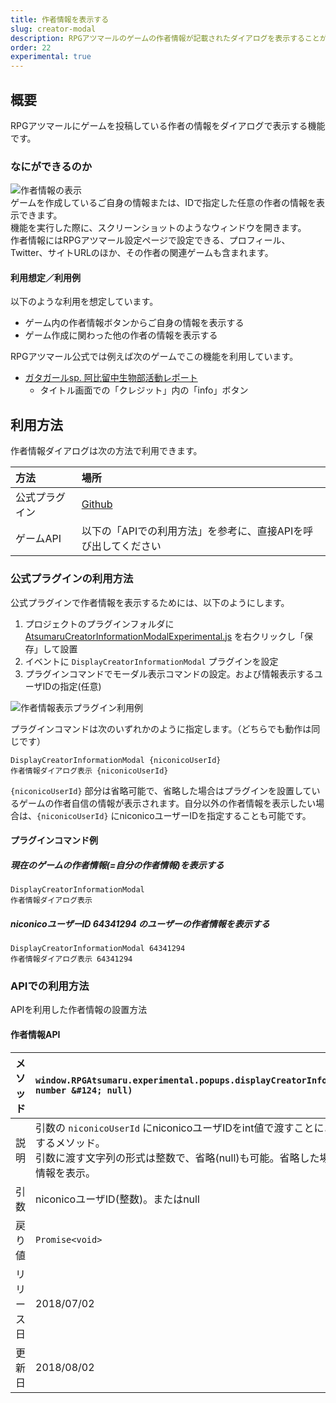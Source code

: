 ```yaml
---
title: 作者情報を表示する
slug: creator-modal
description: RPGアツマールのゲームの作者情報が記載されたダイアログを表示することができます。
order: 22
experimental: true
---
```


## 概要
RPGアツマールにゲームを投稿している作者の情報をダイアログで表示する機能です。

### なにができるのか

![作者情報の表示](/images/creator_modal_sample1.png)  
ゲームを作成しているご自身の情報または、IDで指定した任意の作者の情報を表示できます。  
機能を実行した際に、スクリーンショットのようなウィンドウを開きます。  
作者情報にはRPGアツマール設定ページで設定できる、プロフィール、Twitter、サイトURLのほか、その作者の関連ゲームも含まれます。

#### 利用想定／利用例
以下のような利用を想定しています。

- ゲーム内の作者情報ボタンからご自身の情報を表示する
- ゲーム作成に関わった他の作者の情報を表示する

RPGアツマール公式では例えば次のゲームでこの機能を利用しています。

- [ガタガールsp. 阿比留中生物部活動レポート](https://game.nicovideo.jp/atsumaru/games/gm7318)
  - タイトル画面での「クレジット」内の「info」ボタン


## 利用方法

作者情報ダイアログは次の方法で利用できます。

方法 | 場所
:---|:---
公式プラグイン | [Github](https://github.com/atsumaru/mv-plugins/blob/master/plugins/AtsumaruCreatorInformationModalExperimental.js)
ゲームAPI | 以下の「APIでの利用方法」を参考に、直接APIを呼び出してください

### 公式プラグインの利用方法

公式プラグインで作者情報を表示するためには、以下のようにします。

1. プロジェクトのプラグインフォルダに [AtsumaruCreatorInformationModalExperimental.js](https://raw.githubusercontent.com/atsumaru/mv-plugins/master/plugins/AtsumaruCreatorInformationModalExperimental.js) を右クリックし「保存」して設置
1. イベントに `DisplayCreatorInformationModal` プラグインを設定
1. プラグインコマンドでモーダル表示コマンドの設定。および情報表示するユーザIDの指定(任意)

![作者情報表示プラグイン利用例](/images/creator-modal_plugin_sample.png)

プラグインコマンドは次のいずれかのように指定します。（どちらでも動作は同じです）

```
DisplayCreatorInformationModal {niconicoUserId}
作者情報ダイアログ表示 {niconicoUserId}
```

 `{niconicoUserId}` 部分は省略可能で、省略した場合はプラグインを設置しているゲームの作者自信の情報が表示されます。自分以外の作者情報を表示したい場合は、`{niconicoUserId}` にniconicoユーザーIDを指定することも可能です。

#### プラグインコマンド例

##### 現在のゲームの作者情報(=自分の作者情報)を表示する
```
DisplayCreatorInformationModal
作者情報ダイアログ表示
```

##### niconicoユーザーID 64341294 のユーザーの作者情報を表示する
```
DisplayCreatorInformationModal 64341294
作者情報ダイアログ表示 64341294
```


### APIでの利用方法
APIを利用した作者情報の設置方法

#### 作者情報API
メソッド | `window.RPGAtsumaru.experimental.popups.displayCreatorInformationModal(niconicoUserId?: number &#124; null)`
:---|:---
説明 | 引数の `niconicoUserId` にniconicoユーザIDをint値で渡すことにより、作者情報ダイアログを表示するメソッド。<br>引数に渡す文字列の形式は整数で、省略(null)も可能。省略した場合は実行しているゲームの作者情報を表示。
引数 | niconicoユーザID(整数)。またはnull
戻り値 | `Promise<void>`
リリース日 | 2018/07/02
更新日 | 2018/08/02
